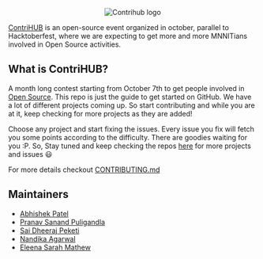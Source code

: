 <p align="center"> 
<img src="https://github.com/ContriHUB/ContriHUB-23/blob/main/assets/images/logo/logo.png" alt="Contrihub logo" />
</p>



[ContriHUB](https://github.com/ContriHUB/ContriHUB-23/blob/main/README.md) is an open-source event organized in october, parallel to Hacktoberfest, where we are expecting to get more and more MNNITians involved in Open Source activities.

## What is ContriHUB?

A month long contest starting from October 7th to get people involved in [Open Source](https://github.com/open-source). This repo is just the guide to get started on GitHub. We have a lot of different projects coming up. So start contributing and while you are at it, keep checking for more projects as they are added!

Choose any project and start fixing the issues. Every issue you fix will fetch you some points according to the difficulty. There are goodies waiting for you :P. So, Stay tuned and keep checking the repos [here](https://github.com/ContriHUB) for more projects and issues :smiley:

For more details checkout [CONTRIBUTING.md](https://github.com/ContriHUB/ContriHUB-23/blob/main/CONTRIBUTING.md)

## Maintainers

- [Abhishek Patel](https://github.com/meisabhishekpatel)
- [Pranav Sanand Puligandla](https://github.com/Pra-San)
- [Sai Dheeraj Peketi](https://github.com/SaiDheerajPeketi)
- [Nandika Agarwal](https://github.com/Nandika-A)
- [Eleena Sarah Mathew](https://github.com/eleensmathew)
